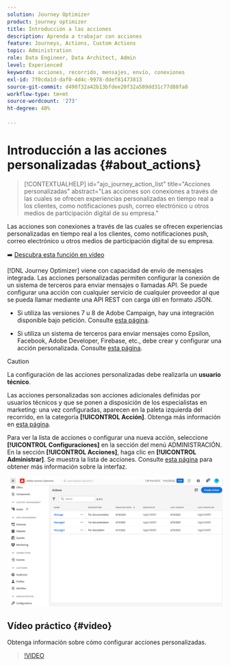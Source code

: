 ```yaml
---
solution: Journey Optimizer
product: journey optimizer
title: Introducción a las acciones
description: Aprenda a trabajar con acciones
feature: Journeys, Actions, Custom Actions
topic: Administration
role: Data Engineer, Data Architect, Admin
level: Experienced
keywords: acciones, recorrido, mensajes, envío, conexiones
exl-id: 7f0cda1d-daf0-4d4c-9978-ddef81473813
source-git-commit: d498f32a42b13bfdee20f32a589dd31c77d88fa8
workflow-type: tm+mt
source-wordcount: '273'
ht-degree: 48%

---
```


# Introducción a las acciones personalizadas {#about_actions}

>[!CONTEXTUALHELP]
>id="ajo_journey_action_list"
>title="Acciones personalizadas"
>abstract="Las acciones son conexiones a través de las cuales se ofrecen experiencias personalizadas en tiempo real a los clientes, como notificaciones push, correo electrónico u otros medios de participación digital de su empresa."

Las acciones son conexiones a través de las cuales se ofrecen experiencias personalizadas en tiempo real a los clientes, como notificaciones push, correo electrónico u otros medios de participación digital de su empresa.


➡️ [Descubra esta función en vídeo](#video)

[!DNL Journey Optimizer] viene con capacidad de envío de mensajes integrada. Las acciones personalizadas permiten configurar la conexión de un sistema de terceros para enviar mensajes o llamadas API. Se puede configurar una acción con cualquier servicio de cualquier proveedor al que se pueda llamar mediante una API REST con carga útil en formato JSON.

* Si utiliza las versiones 7 u 8 de Adobe Campaign, hay una integración disponible bajo petición. Consulte [esta página](../action/acc-action.md).

* Si utiliza un sistema de terceros para enviar mensajes como Epsilon, Facebook, Adobe Developer, Firebase, etc., debe crear y configurar una acción personalizada. Consulte [esta página](../action/about-custom-action-configuration.md).

>[!CAUTION]
>
>La configuración de las acciones personalizadas debe realizarla un **usuario técnico**.

Las acciones personalizadas son acciones adicionales definidas por usuarios técnicos y que se ponen a disposición de los especialistas en marketing: una vez configuradas, aparecen en la paleta izquierda del recorrido, en la categoría **[!UICONTROL Acción]**. Obtenga más información en [esta página](../building-journeys/about-journey-activities.md#action-activities).

Para ver la lista de acciones o configurar una nueva acción, seleccione **[!UICONTROL Configuraciones]** en la sección del menú ADMINISTRACIÓN. En la sección **[!UICONTROL Acciones]**, haga clic en **[!UICONTROL Administrar]**. Se muestra la lista de acciones. Consulte [esta página](../start/user-interface.md) para obtener más información sobre la interfaz.

![](assets/custom1.png)

## Vídeo práctico {#video}

Obtenga información sobre cómo configurar acciones personalizadas.

>[!VIDEO](https://video.tv.adobe.com/v/3428396?quality=12)

